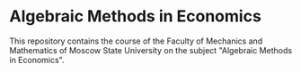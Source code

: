 # Algebraic Methods in Economics
This repository contains the course of the Faculty of Mechanics and Mathematics of Moscow State University on the subject "Algebraic Methods in Economics".
